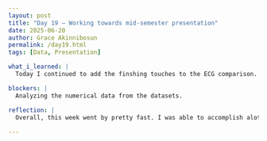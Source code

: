 ```yaml
---
layout: post
title: "Day 19 – Working towards mid-semester presentation"
date: 2025-06-20
author: Grace Akinnibosun
permalink: /day19.html
tags: [Data, Presentation]

what_i_learned: |
  Today I continued to add the finshing touches to the ECG comparison. Next, I worked with my team to complete the weekly Powerpoint presenation, we are assigned each friday. I then, started to tag team the dataset with my group, we each divided the data, my task was to ensure accuracy in numerical data and report data anaylsis. Lastly, we started to breafly discuss what we will be presenting in next week friday mid-semster symposium.

blockers: |
  Analyzing the numerical data from the datasets.

reflection: |
  Overall, this week went by pretty fast. I was able to accomplish alot this week from denoicing the images to completing the methodology.My team and I each got to a good standpoint in our project. I am starting to understand Python more and become intermediate using Overleaf. Next week my team and I, we will put a pause in our research and discuss how we will go about presenting the research we each have worked on so far for the mid-semester symposium.
 
---
```

